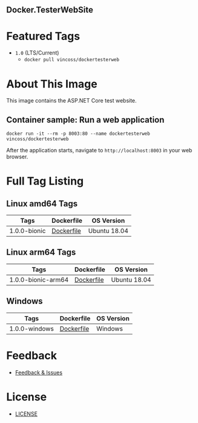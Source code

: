## Docker.TesterWebSite

# Featured Tags

* `1.0` (LTS/Current)
  * `docker pull vincoss/dockertesterweb`

# About This Image

This image contains the ASP.NET Core test website.

## Container sample: Run a web application

```console
docker run -it --rm -p 8003:80 --name dockertesterweb vincoss/dockertesterweb
```

After the application starts, navigate to `http://localhost:8003` in your web browser.

# Full Tag Listing

## Linux amd64 Tags
Tags | Dockerfile | OS Version
-----------| -------------| -------------
1.0.0-bionic | [Dockerfile](https://github.com/vincoss/docker.testerwebsite/blob/master/Dockerfile.ubuntu-x64) | Ubuntu 18.04

## Linux arm64 Tags
Tags | Dockerfile | OS Version
-----------| -------------| -------------
1.0.0-bionic-arm64 | [Dockerfile](https://github.com/vincoss/docker.testerwebsite/blob/master/Dockerfile.ubuntu-arm64) | Ubuntu 18.04

## Windows
Tags | Dockerfile | OS Version
-----------| -------------| -------------
1.0.0-windows | [Dockerfile](https://github.com/vincoss/docker.testerwebsite/blob/master/Dockerfile.windows-x64) | Windows

# Feedback

* [Feedback & Issues](https://github.com/vincoss/docker.testerwebsite/issues)

# License

* [LICENSE](https://github.com/vincoss/docker.testerwebsite/blob/master/LICENSE)